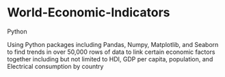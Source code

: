 # World-Economic-Indicators
Python

Using Python packages including Pandas, Numpy, Matplotlib, and Seaborn to find trends in over 50,000 rows of data to link certain economic factors together including but not limited to HDI, GDP per capita, population, and Electrical consumption by country
